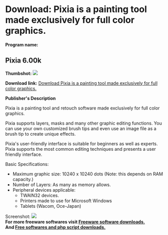 # Download: Pixia is a painting tool made exclusively for full color graphics.

**Program name:**

## Pixia 6.00k

  
**Thumbshot:** ![](http://www.freewarefiles.com/screenshot/pixia_md.jpg)   
  
**Download link:** [Download Pixia is a painting tool made exclusively for full color graphics.](http://freesoftwares.boysofts.com/Pixia_program_15676.html)  
  


**Publisher's Description**  
  


Pixia is a painting tool and retouch software made exclusively for full color graphics. 

Pixia supports layers, masks and many other graphic editing functions. You can use your own customized brush tips and even use an image file as a brush tip to create unique effects.

Pixia's user-friendly interface is suitable for beginners as well as experts. Pixia supports the most common editing techniques and presents a user friendly interface.

Basic Specifications:

  * Maximum graphic size: 10240 x 10240 dots (Note: this depends on RAM capacity.) 
  * Number of Layers: As many as memory allows. 
  * Peripheral devices applicable: 
    * TWAIN32 devices. 
    * Printers made to use for Microsoft Windows 
    * Tablets (Wacom, Oce-Japan) 

  
  
Screenshot: ![](http://www.freewarefiles.com/screenshot/pixia.jpg)   
**For more freeware softwares visit [Freeware software downloads.](http://freesoftwares.boysofts.com/)**   
**And [Free softwares and php script downloads.](http://www.boysofts.com/)**
